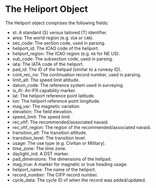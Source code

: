 # The Heliport Object

The Heliport object comprises the following fields:

- st: A standard (S) versus tailored (T) identifier.
- area: The world region (e.g. `USA` or `CAN`).
- sec_code: The section code, used in parsing.
- heliport_id: The ICAO code of the heliport.
- heliport_region: The ICAO region (e.g. `K6` for NE US).
- sub_code: The subsection code, used in parsing.
- iata: The IATA code of the heliport.
- pad_id: The ID of the helipad (similar to a runway ID).
- cont_rec_no: The continuation record number, used in parsing.
- limit_alt: The speed limit altitude.
- datum_code: The reference system used in surveying.
- is_ifr: An IFR capability marker.
- lat: The heliport reference point latitude.
- lon: The heliport reference point longitude.
- mag_var: The magnetic variation.
- elevation: The field elevation.
- speed_limit: The speed limit.
- rec_vhf: The recommended/associated navaid.
- rec_vhf_region: The region of the recommended/associated navaid.
- transition_alt: The transition altitude.
- transition_level: The transition level.
- usage: The use type (e.g. Civilian or Military).
- time_zone: The time zone.
- daylight_ind: A DST marker.
- pad_dimensions: The dimensions of the helipad.
- mag_true: A marker for magnetic or true heading usage.
- heliport_name: The name of the heliport.
- record_number: The CIFP record number.
- cycle_data: The cycle ID of when the record was added/updated.
